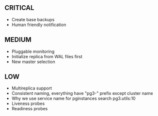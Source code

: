 ## CRITICAL
* Create base backups
* Human friendly notification

## MEDIUM 
* Pluggable monitoring
* Initialize replica from WAL files first
* New master selection

## LOW
* Multireplica support
* Consistent naming, everything have "pg3-" prefix except cluster name
* Why we use service name for pginstances search pg3.utils:10
* Liveness probes
* Readiness probes
